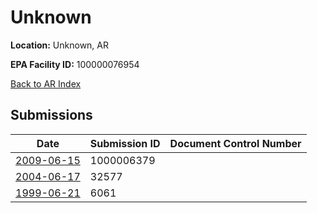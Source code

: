 # Unknown

**Location:** Unknown, AR

**EPA Facility ID:** 100000076954

[Back to AR Index](../../index.md)

## Submissions

| Date | Submission ID | Document Control Number |
|------|--------------|-------------------------|
| [2009-06-15](submissions/1000006379.md) | 1000006379 |  |
| [2004-06-17](submissions/32577.md) | 32577 |  |
| [1999-06-21](submissions/6061.md) | 6061 |  |
